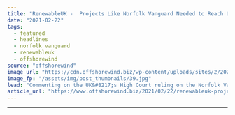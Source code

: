 ```yaml
---
title: "RenewableUK -  Projects Like Norfolk Vanguard Needed to Reach UK’s Offshore Wind Target"
date: "2021-02-22"
tags: 
  - featured
  - headlines
  - norfolk vanguard
  - renewableuk
  - offshorewind
source: "offshorewind"
image_url: "https://cdn.offshorewind.biz/wp-content/uploads/sites/2/2021/02/22110002/Vattenfall_illustration.jpg"
image_fp: "/assets/img/post_thumbnails/39.jpg"
lead: "Commenting on the UK&#8217;s High Court ruling on the Norfolk Vanguard offshore wind project,"
article_url: "https://www.offshorewind.biz/2021/02/22/renewableuk-projects-like-norfolk-vanguard-needed-to-reach-uks-offshore-wind-target/"
---
```


---
